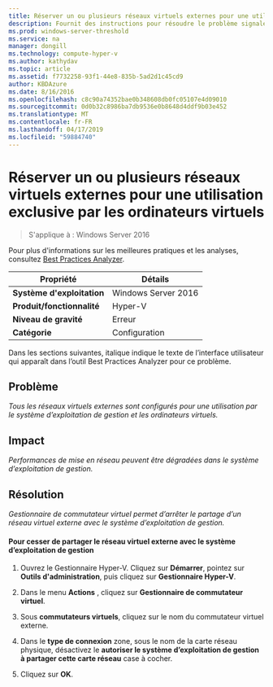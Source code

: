 ```yaml
---
title: Réserver un ou plusieurs réseaux virtuels externes pour une utilisation exclusive par les ordinateurs virtuels
description: Fournit des instructions pour résoudre le problème signalé par cette règle de Best Practices Analyzer.
ms.prod: windows-server-threshold
ms.service: na
manager: dongill
ms.technology: compute-hyper-v
ms.author: kathydav
ms.topic: article
ms.assetid: f7732258-93f1-44e8-835b-5ad2d1c45cd9
author: KBDAzure
ms.date: 8/16/2016
ms.openlocfilehash: c8c90a74352bae0b348608db0fc05107e4d09010
ms.sourcegitcommit: 0d0b32c8986ba7db9536e0b8648d4ddf9b03e452
ms.translationtype: MT
ms.contentlocale: fr-FR
ms.lasthandoff: 04/17/2019
ms.locfileid: "59884740"
---
```

# <a name="reserve-one-or-more-external-virtual-networks-for-exclusive-use-by-virtual-machines"></a>Réserver un ou plusieurs réseaux virtuels externes pour une utilisation exclusive par les ordinateurs virtuels

>S'applique à : Windows Server 2016

Pour plus d'informations sur les meilleures pratiques et les analyses, consultez [Best Practices Analyzer](https://go.microsoft.com/fwlink/?LinkId=122786).  
  
|Propriété|Détails|  
|-|-|  
|**Système d'exploitation**|Windows Server 2016|  
|**Produit/fonctionnalité**|Hyper-V|  
|**Niveau de gravité**|Erreur|  
|**Catégorie**|Configuration|  
  
Dans les sections suivantes, italique indique le texte de l’interface utilisateur qui apparaît dans l’outil Best Practices Analyzer pour ce problème.  
  
## <a name="issue"></a>Problème  
  
*Tous les réseaux virtuels externes sont configurés pour une utilisation par le système d’exploitation de gestion et les ordinateurs virtuels.*  
  
## <a name="impact"></a>Impact  
  
*Performances de mise en réseau peuvent être dégradées dans le système d’exploitation de gestion.*  
  
## <a name="resolution"></a>Résolution  
  
*Gestionnaire de commutateur virtuel permet d’arrêter le partage d’un réseau virtuel externe avec le système d’exploitation de gestion.*  
  
#### <a name="to-stop-sharing-the-external-virtual-network-with-the-management-operating-system"></a>Pour cesser de partager le réseau virtuel externe avec le système d’exploitation de gestion  
  
1.  Ouvrez le Gestionnaire Hyper-V. Cliquez sur **Démarrer**, pointez sur **Outils d'administration**, puis cliquez sur **Gestionnaire Hyper-V**.  
  
2.  Dans le menu **Actions** , cliquez sur **Gestionnaire de commutateur virtuel**.  
  
3.  Sous **commutateurs virtuels**, cliquez sur le nom du commutateur virtuel externe.  
  
4.  Dans le **type de connexion** zone, sous le nom de la carte réseau physique, désactivez le **autoriser le système d’exploitation de gestion à partager cette carte réseau** case à cocher.  
  
5.  Cliquez sur **OK**.  
  


